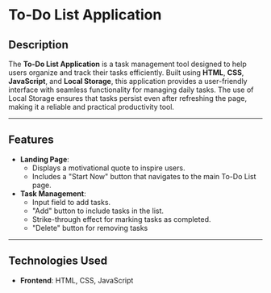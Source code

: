 # To-Do List Application

## Description
The **To-Do List Application** is a task management tool designed to help users organize and track their tasks efficiently. Built using **HTML**, **CSS**, **JavaScript**, and **Local Storage**, this application provides a user-friendly interface with seamless functionality for managing daily tasks. The use of Local Storage ensures that tasks persist even after refreshing the page, making it a reliable and practical productivity tool.

---

## Features
- **Landing Page**:
  - Displays a motivational quote to inspire users.
  - Includes a "Start Now" button that navigates to the main To-Do List page.
- **Task Management**:
  - Input field to add tasks.
  - "Add" button to include tasks in the list.
  - Strike-through effect for marking tasks as completed.
  - "Delete" button for removing tasks

---

## Technologies Used
- **Frontend**: HTML, CSS, JavaScript





